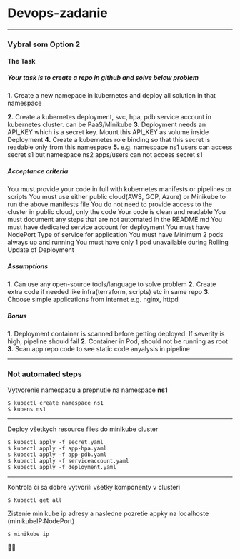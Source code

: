 # Devops-zadanie

---

### Vybral som Option 2
#### The Task
##### Your task is to create a repo in github and solve below problem
**1.** Create a new namepace in kubernetes and deploy all solution in that namespace

**2.** Create a kubernetes deployment, svc, hpa, pdb service account in kubernetes cluster. can be
PaaS/Minikube
**3.** Deployment needs an API_KEY which is a secret key. Mount this API_KEY as volume inside
Deployment
**4.** Create a kubernetes role binding so that this secret is readable only from this namespace
**5.** e.g. namespace ns1 users can access secret s1 but namespace ns2 apps/users can not access
secret s1

##### Acceptance criteria
You must provide your code in full with kubernetes manifests or pipelines or scripts
You must use either public cloud(AWS, GCP, Azure) or Minikube to run the above manifests file
You do not need to provide access to the cluster in public cloud, only the code
Your code is clean and readable
You must document any steps that are not automated in the README.md
You must have dedicated service account for deployment
You must have NodePort Type of service for application
You must have Minimum 2 pods always up and running
You must have only 1 pod unavailable during Rolling Update of Deployment
##### Assumptions
**1.** Can use any open-source tools/language to solve problem
**2.** Create extra code if needed like infra(terraform, scripts) etc in same repo
**3.** Choose simple applications from internet e.g. nginx, httpd
##### Bonus
**1.** Deployment container is scanned before getting deployed. If severity is high, pipeline should fail
**2.** Container in Pod, should not be running as root
**3.** Scan app repo code to see static code anyalysis in pipeline

---

### Not automated steps

Vytvorenie namespacu a prepnutie na namespace **ns1**
```
$ kubectl create namespace ns1
$ kubens ns1
```

---

Deploy všetkych resource files do minikube cluster
```
$ kubectl apply -f secret.yaml
$ kubectl apply -f app-hpa.yaml
$ kubectl apply -f app-pdb.yaml
$ kubectl apply -f serviceaccount.yaml
$ kubectl apply -f deployment.yaml
```

---

Kontrola či sa dobre vytvorili všetky komponenty v clusteri
```
$ Kubectl get all
```

Zistenie minikube ip adresy a nasledne pozretie appky na localhoste (minikubeIP:NodePort)
```
$ minikube ip
```

✌🏽
